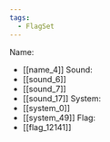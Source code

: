 ```yaml
---
tags:
  - FlagSet
---
```

Name:
- [[name_4]]
Sound:
- [[sound_6]]
- [[sound_7]]
- [[sound_17]]
System:
- [[system_0]]
- [[system_49]]
Flag:
- [[flag_12141]]
